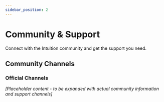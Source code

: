```yaml
---
sidebar_position: 2
---
```


# Community & Support

Connect with the Intuition community and get the support you need.

## Community Channels

### Official Channels



*[Placeholder content - to be expanded with actual community information and support channels]* 